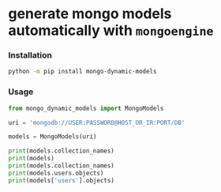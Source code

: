 # generate mongo models automatically with `mongoengine`

### Installation

```bash
python -m pip install mongo-dynamic-models
```

### Usage

```python
from mongo_dynamic_models import MongoModels

uri = 'mongodb://USER:PASSWORD@HOST_OR_IR:PORT/DB'

models = MongoModels(uri)

print(models.collection_names)
print(models)
print(models.collection_names)
print(models.users.objects)
print(models['users'].objects)
```